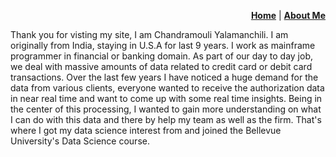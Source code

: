 <p align="right"><a href="https://chandu85.github.io/data-science/"><b>Home</b></a> | <a href="https://chandu85.github.io/data-science/about.html"><b>About Me</b></a></p>

Thank you for visting my site, I am Chandramouli Yalamanchili. I am originally from India, staying in U.S.A for last 9 years. I work as mainframe programmer in financial or banking domain. As part of our day to day job, we deal with massive amounts of data related to credit card or debit card transactions. Over the last few years I have noticed a huge demand for the data from various clients, everyone wanted to receive the authorization data in near real time and want to come up with some real time insights. Being in the center of this processing, I wanted to gain more understanding on what I can do with this data and there by help my team as well as the firm. That's where I got my data science interest from and joined the Bellevue University's Data Science course.
